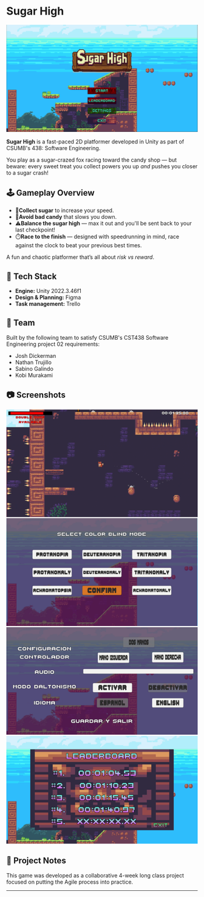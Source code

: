 # Sugar High

![Sugar High Banner](imgs/sugar-high-banner.PNG)

**Sugar High** is a fast-paced 2D platformer developed in Unity as part of CSUMB's 438: Software Engineering.

You play as a sugar-crazed fox racing toward the candy shop — but beware: every sweet treat you collect powers you up *and* pushes you closer to a sugar crash!

## 🕹️ Gameplay Overview

- 🦊**Collect sugar** to increase your speed.
- 🍬**Avoid bad candy** that slows you down.
- ⚠**Balance the sugar high** — max it out and you'll be sent back to your last checkpoint!
- ⏱️**Race to the finish** — designed with speedrunning in mind, race against the clock to beat your previous best times.

A fun and chaotic platformer that’s all about *risk vs reward*.

## 🚀 Tech Stack

- **Engine:** Unity 2022.3.46f1
- **Design & Planning:** Figma
- **Task management:** Trello 

## 👥 Team

Built by the following team to satisfy CSUMB's CST438 Software Engineering project 02 requirements:

- Josh Dickerman  
- Nathan Trujillo  
- Sabino Galindo  
- Kobi Murakami

## 📷 Screenshots
![Sugar High Banner](imgs/gameplay-01.PNG)
![Sugar High Banner](imgs/colorblind-options.PNG)
![Sugar High Banner](imgs/localization.PNG)
![Sugar High Banner](imgs/leaderboard.PNG)
## 📌 Project Notes

This game was developed as a collaborative 4-week long class project focused on putting the Agile process into practice.



---
